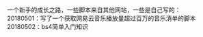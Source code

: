 一个新手的成长之路，一些脚本来自其他网站，一些是自己写的：                                       
20180501：写了一个获取网易云音乐播放量超过百万的音乐清单的脚本
20180502：bs4简单入门知识
